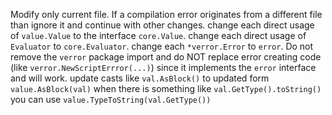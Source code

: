 Modify only current file. If a compilation error originates from a different file than ignore it and continue with other changes.
change each direct usage of `value.Value` to the interface `core.Value`.
change each direct usage of `Evaluator` to `core.Evaluator`.
change each `*verror.Error` to `error`. Do not remove the `verror` package import and do NOT replace error creating code (like `verror.NewScriptErrror(...)`) since it implements the `error` interface and will work.
update casts like `val.AsBlock()` to updated form `value.AsBlock(val)`
when there is something like `val.GetType().toString()` you can use `value.TypeToString(val.GetType())`